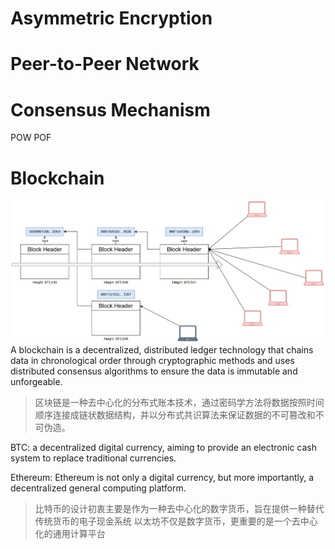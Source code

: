 
# Asymmetric Encryption




# Peer-to-Peer Network




# Consensus Mechanism

POW
POF


# Blockchain
![](./images/web3-btc-blockchain.png)
A blockchain is a decentralized, distributed ledger technology that chains data in chronological order through cryptographic methods and uses distributed consensus algorithms to ensure the data is immutable and unforgeable.

> 区块链是一种去中心化的分布式账本技术，通过密码学方法将数据按照时间顺序连接成链状数据结构，并以分布式共识算法来保证数据的不可篡改和不可伪造。


BTC: a decentralized digital currency, aiming to provide an electronic cash system to replace traditional currencies.

Ethereum: Ethereum is not only a digital currency, but more importantly, a decentralized general computing platform.

>比特币的设计初衷主要是作为一种去中心化的数字货币，旨在提供一种替代传统货币的电子现金系统
>以太坊不仅是数字货币，更重要的是一个去中心化的通用计算平台

